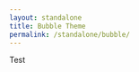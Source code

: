 ```yaml
---
layout: standalone
title: Bubble Theme
permalink: /standalone/bubble/
---
```

<link rel="stylesheet" href="{{site.cdn}}{{site.version}}/quill.bubble.css">
<style>
  body {
    margin: auto;
    padding: 50px;
    width: 720px;
  }
  #editor-container {
    height: 350px;
  }
</style>
<!-- head -->
<div id="editor-container"><p>Test</p></div>
<script type="text/javascript" src="{{site.cdn}}{{site.version}}/quill.js"></script>
<script>
  var quill = new Quill('#editor-container', {
    debug: 'info',
    theme: 'bubble'
  });
</script>